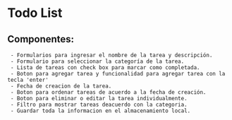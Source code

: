 # Todo List

## Componentes:
     - Formularios para ingresar el nombre de la tarea y descripción.
     - Formulario para seleccionar la categoría de la tarea.
     - Lista de tareas con check box para marcar como completada.
     - Boton para agregar tarea y funcionalidad para agregar tarea con la tecla 'enter'
     - Fecha de creacion de la tarea.
     - Boton para ordenar tareas de acuerdo a la fecha de creación.
     - Boton para eliminar o editar la tarea individualmente.
     - Filtro para mostrar tareas deacuerdo con la categoria.
     - Guardar toda la informacion en el almacenamiento local. 